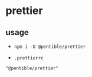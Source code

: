 # prettier

## usage

-   `npm i -D @pentible/prettier`

-   `.prettierrc`

```
"@pentible/prettier"
```
